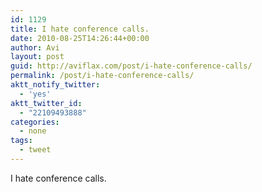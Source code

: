 ```yaml
---
id: 1129
title: I hate conference calls.
date: 2010-08-25T14:26:44+00:00
author: Avi
layout: post
guid: http://aviflax.com/post/i-hate-conference-calls/
permalink: /post/i-hate-conference-calls/
aktt_notify_twitter:
  - 'yes'
aktt_twitter_id:
  - "22109493888"
categories:
  - none
tags:
  - tweet
---
```

I hate conference calls.